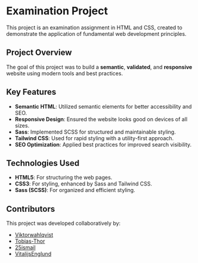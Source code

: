 # Examination Project

This project is an examination assignment in HTML and CSS, created to demonstrate the application of fundamental web development principles.

## Project Overview

The goal of this project was to build a **semantic**, **validated**, and **responsive** website using modern tools and best practices.

## Key Features

- **Semantic HTML**: Utilized semantic elements for better accessibility and SEO.
- **Responsive Design**: Ensured the website looks good on devices of all sizes.
- **Sass**: Implemented SCSS for structured and maintainable styling.
- **Tailwind CSS**: Used for rapid styling with a utility-first approach.
- **SEO Optimization**: Applied best practices for improved search visibility.

## Technologies Used

- **HTML5**: For structuring the web pages.
- **CSS3**: For styling, enhanced by Sass and Tailwind CSS.
- **Sass (SCSS)**: For organized and efficient styling.

## Contributors

This project was developed collaboratively by:

- [Viktorwahlqvist](https://github.com/Viktorwahlqvist)
- [Tobias-Thor](https://github.com/Tobias-Thor)
- [25ismail](https://github.com/25ismail)
- [VitalijsEnglund](https://github.com/VitalijsEnglund)
